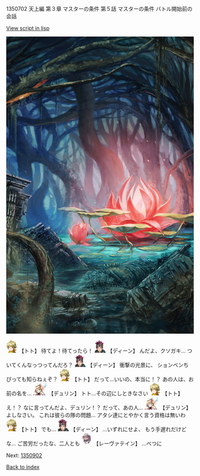 1350702 天上編 第３章 マスターの条件 第５話 マスターの条件 バトル開始前の会話

[View script in lisp](../scripts/1350702.txt)

![bog.png](../images/backgrounds/bog.png)

<img src="../images/units/4.png" alt="4.png" height="34"/>
【トト】
待てよ！待てったら！

<img src="../images/units/6.png" alt="6.png" height="34"/>
【ディーン】
んだよ、クソガキ…
ついてくんなっつってんだろ？

<img src="../images/units/6.png" alt="6.png" height="34"/>
【ディーン】
衝撃の光景に、
ションベンちびっても知らねぇぞ？

<img src="../images/units/4.png" alt="4.png" height="34"/>
【トト】
だって…いいの、本当に！？
あの人は、お前の名を…

<img src="../images/units/0.png" alt="0.png" height="34"/>
【デュリン】
トト…その辺にしときなさい

<img src="../images/units/4.png" alt="4.png" height="34"/>
【トト】
え！？
なに言ってんだよ、デュリン！？
だって、あの人…

<img src="../images/units/0.png" alt="0.png" height="34"/>
【デュリン】
よしなさい。
これは彼らの隊の問題…
アタシ達にとやかく言う資格は無いわ

<img src="../images/units/4.png" alt="4.png" height="34"/>
【トト】
でも…

<img src="../images/units/6.png" alt="6.png" height="34"/>
【ディーン】
…いずれにせよ、
もう手遅れだけどな…
ご苦労だったな、二人とも

<img src="../images/units/100221.png" alt="100221.png" height="34"/>
【レーヴァテイン】
…べつに

Next: [1350902](1350902.md)

[Back to index](index.md)
